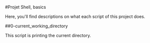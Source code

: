 #Projet Shell, basics

Here, you'll find descriptions on what each script of this project does.

##0-current_working_directory

This script is printing the current directory.